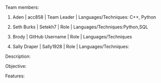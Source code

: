 Team members:

  1. Aden | acc858 | Team Leader | Languages/Techniques: C++, Python
  
  2. Seth Burks | Setekh7 | Role | Languages/Techniques:Python,SQL
  
  3. Brody | GitHub Username | Role | Languages/Techniques
  
  4. Sally Draper | Sally1928 | Role | Languages/Techniques: 


Description:

Objective:

Features:
 
